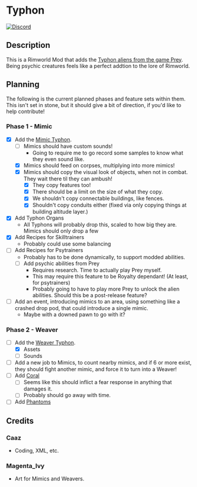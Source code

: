 ﻿# Typhon
<!-- Add badges from here since it's easy https://github.com/Ileriayo/markdown-badges -->
[![Discord](https://img.shields.io/discord/259685048914149378?color=%237289DA&label=Discord&logo=discord&logoColor=white&style=for-the-badge)](https://discord.gg/aE6ABXNqPj)    
<!-- ![Steam](https://img.shields.io/badge/steam-%23000000.svg?style=for-the-badge&logo=steam&logoColor=white) -->

## Description

This is a Rimworld Mod that adds the [Typhon aliens from the game Prey](https://prey.fandom.com/wiki/Typhon). Being psychic creatures feels like a perfect addtion to the lore of Rimworld. 

## Planning

The following is the current planned phases and feature sets within them. This isn't set in stone, but it should give a bit of direction, if you'd like to help contribute!

### Phase 1 - Mimic

- [x] Add the [Mimic Typhon](https://prey.fandom.com/wiki/Mimic).
    - [ ] Mimics should have custom sounds!
        - Going to require me to go record some samples to know what they even sound like.
    - [x] Mimics should feed on corpses, multiplying into more mimics!
    - [x] Mimics should copy the visual look of objects, when not in combat. They wait there til they can ambush!
        - [x] They copy features too!
        - [x] There should be a limit on the size of what they copy. 
        - [x] We shouldn't copy connectable buildings, like fences.
        - [x] Shouldn't copy conduits either (fixed via only copying things at building altitude layer.)
- [x] Add Typhon Organs
    - All Typhons will probably drop this, scaled to how big they are. Mimics should only drop a few
- [x] Add Recipes for Skilltrainers
    - Probably could use some balancing
- [ ] Add Recipes for Psytrainers
    - Probably has to be done dynamically, to support modded abilities.
    - [ ] Add psychic abilities from Prey
        - Requires research. Time to actually play Prey myself.
        - This may require this feature to be Royalty dependant! (At least, for psytrainers)
        - Probably going to have to play more Prey to unlock the alien abilities. Should this be a post-release feature?
- [ ] Add an event, introducing mimics to an area, using something like a crashed drop pod, that could introduce a single mimic.
    - Maybe with a downed pawn to go with it?

### Phase 2 - Weaver


- [ ] Add the [Weaver Typhon](https://prey.fandom.com/wiki/Weaver).
    - [x] Assets
    - [ ] Sounds
- [ ] Add a new job to Mimics, to count nearby mimics, and if 6 or more exist, they should fight another mimic, and force it to turn into a Weaver!
- [ ] Add [Coral](https://prey.fandom.com/wiki/Coral)
    - [ ] Seems like this should inflict a fear response in anything that damages it.
    - [ ] Probably should go away with time.
- [ ] Add [Phantoms](https://prey.fandom.com/wiki/Phantom)

## Credits

### Caaz
- Coding, XML, etc.
### Magenta_Ivy
- Art for Mimics and Weavers.
